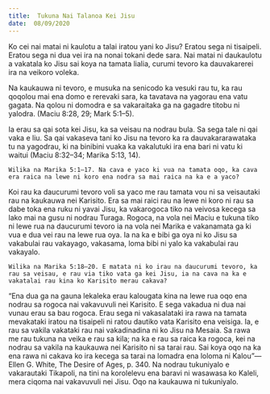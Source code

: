 ```yaml
---
title:  Tukuna Nai Talanoa Kei Jisu
date:  08/09/2020
---
```


Ko cei nai matai ni kaulotu a talai iratou yani ko Jisu? Eratou sega ni tisaipeli. Eratou sega ni dua vei ira na nonai tokani dede sara. Nai matai ni daukaulotu a vakatala ko Jisu sai koya na tamata lialia, curumi tevoro ka dauvakarerei ira na veikoro voleka.

Na kaukauwa ni tevoro, e musuka na senicodo ka vesuki rau tu, ka rau qoqolou mai ena domo e rerevaki sara, ka tavatava na yagorau ena vatu gagata. Na qolou ni domodra e sa vakaraitaka ga na gagadre titobu ni yalodra. (Maciu 8:28, 29; Mark 5:1–5).

Ia erau sa qai sota kei Jisu, ka sa veisau na nodrau bula. Sa sega tale ni qai vaka e liu. Sa qai vakaseva tani ko Jisu na tevoro ka ra dauvakararawataka tu na yagodrau, ki na binibini vuaka ka vakalutuki ira ena bari ni vatu ki waitui (Maciu 8:32–34; Marika 5:13, 14).

`Wilika na Marika 5:1–17. Na cava e yaco ki vua na tamata oqo, ka cava era raica na lewe ni koro ena nodra sa mai raica na ka e a yaco?`

Koi rau ka daucurumi tevoro voli sa yaco me rau tamata vou ni sa veisautaki rau na kaukauwa nei Karisito. Era sa mai raici rau na lewe ni koro ni rau sa dabe toka ena ruku ni yavai Jisu, ka vakarogoca tiko na veivosa kecega sa lako mai na gusu ni nodrau Turaga. Rogoca, na vola nei Maciu e tukuna tiko ni lewe rua na daucurumi tevoro ia na vola nei Marika e vakanamata ga ki vua e dua vei rau na lewe rua oya. Ia na ka e bibi ga oya ni ko Jisu sa vakabulai rau vakayago, vakasama, loma bibi ni yalo ka vakabulai rau vakayalo.

`Wilika na Marika 5:18–20. E matata ni ko irau na daucurumi tevoro, ka rau sa veisau, e rau via tiko vata ga kei Jisu, ia na cava na ka e vakatalai rau kina ko Karisito merau cakava?`

“Ena dua ga na gauna lekaleka erau kalougata kina na lewe rua oqo ena nodrau sa rogoca nai vakavuvuli nei Karisito. E sega vakadua ni dua nai vunau erau sa bau rogoca. Erau sega ni vakasalataki ira rawa na tamata mevakataki iratou na tisaipeli ni ratou dautiko vata Karisito ena veisiga. Ia, e rau sa vakila vakataki rau nai vakadinadina ni ko Jisu na Mesaia. Sa rawa me rau tukuna na veika e rau sa kila; na ka e rau sa raica ka rogoca, kei na nodrau sa vakila na kaukauwa nei Karisito ni sa tarai rau. Sai koya oqo na ka ena rawa ni cakava ko ira kecega sa tarai na lomadra ena loloma ni Kalou”—Ellen G. White, The Desire of Ages, p. 340. Na nodrau tukuniyalo e vakarautaki Tikapoli, na tini na korolelevu ena baravi ni wasawasa ko Kaleli, mera ciqoma nai vakavuvuli nei Jisu. Oqo na kaukauwa ni tukuniyalo.